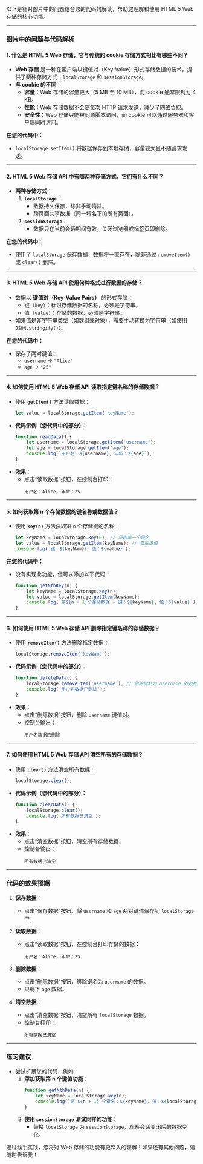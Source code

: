 以下是针对图片中的问题结合您的代码的解读，帮助您理解和使用 HTML 5 Web 存储的核心功能。

---

### **图片中的问题与代码解析**

#### **1. 什么是 HTML 5 Web 存储，它与传统的 cookie 存储方式相比有哪些不同？**

- **Web 存储** 是一种在客户端以键值对（Key-Value）形式存储数据的技术，提供了两种存储方式：`localStorage` 和 `sessionStorage`。
- **与 cookie 的不同**：
  - **容量**：Web 存储的容量更大（5 MB 至 10 MB），而 cookie 通常限制为 4 KB。
  - **性能**：Web 存储数据不会随每次 HTTP 请求发送，减少了网络负担。
  - **安全性**：Web 存储只能被同源脚本访问，而 cookie 可以通过服务器和客户端同时访问。

**在您的代码中：**
- `localStorage.setItem()` 将数据保存到本地存储，容量较大且不随请求发送。

---

#### **2. HTML 5 Web 存储 API 中有哪两种存储方式，它们有什么不同？**

- **两种存储方式**：
  1. **`localStorage`**：
     - 数据持久保存，除非手动清除。
     - 跨页面共享数据（同一域名下的所有页面）。
  2. **`sessionStorage`**：
     - 数据只在当前会话期间有效，关闭浏览器或标签页即删除。

**在您的代码中：**
- 使用了 `localStorage` 保存数据，数据将一直存在，除非通过 `removeItem()` 或 `clear()` 删除。

---

#### **3. HTML 5 Web 存储 API 使用何种格式进行数据的存储？**

- 数据以 **键值对（Key-Value Pairs）** 的形式存储：
  - 键（`key`）：标识存储数据的名称，必须是字符串。
  - 值（`value`）：存储的数据，必须是字符串。
- 如果值是非字符串类型（如数组或对象），需要手动转换为字符串（如使用 `JSON.stringify()`）。

**在您的代码中：**
- 保存了两对键值：
  - `username` -> `"Alice"`
  - `age` -> `"25"`

---

#### **4. 如何使用 HTML 5 Web 存储 API 读取指定键名称的存储数据？**

- 使用 **`getItem()`** 方法读取数据：
  ```javascript
  let value = localStorage.getItem('keyName');
  ```
- **代码示例（您代码中的部分）：**
  ```javascript
  function readData() {
      let username = localStorage.getItem('username');
      let age = localStorage.getItem('age');
      console.log(`用户名：${username}, 年龄：${age}`);
  }
  ```
- **效果**：
  - 点击“读取数据”按钮，在控制台打印：
    ```
    用户名：Alice, 年龄：25
    ```

---

#### **5. 如何获取第 n 个存储数据的键名称或数据值？**

- 使用 **`key(n)`** 方法获取第 `n` 个存储键的名称：
  ```javascript
  let keyName = localStorage.key(0); // 获取第一个键名
  let value = localStorage.getItem(keyName); // 获取键值
  console.log(`键：${keyName}, 值：${value}`);
  ```

**在您的代码中：**
- 没有实现此功能，但可以添加以下代码：
  ```javascript
  function getNthKey(n) {
      let keyName = localStorage.key(n);
      let value = localStorage.getItem(keyName);
      console.log(`第${n + 1}个存储数据 - 键：${keyName}, 值：${value}`);
  }
  ```

---

#### **6. 如何使用 HTML 5 Web 存储 API 删除指定键名称的存储数据？**

- 使用 **`removeItem()`** 方法删除指定数据：
  ```javascript
  localStorage.removeItem('keyName');
  ```
- **代码示例（您代码中的部分）：**
  ```javascript
  function deleteData() {
      localStorage.removeItem('username'); // 删除键名为 username 的数据
      console.log('用户名数据已删除');
  }
  ```
- **效果**：
  - 点击“删除数据”按钮，删除 `username` 键值对。
  - 控制台输出：
    ```
    用户名数据已删除
    ```

---

#### **7. 如何使用 HTML 5 Web 存储 API 清空所有的存储数据？**

- 使用 **`clear()`** 方法清空所有数据：
  ```javascript
  localStorage.clear();
  ```
- **代码示例（您代码中的部分）：**
  ```javascript
  function clearData() {
      localStorage.clear();
      console.log('所有数据已清空');
  }
  ```
- **效果**：
  - 点击“清空数据”按钮，清空所有存储数据。
  - 控制台输出：
    ```
    所有数据已清空
    ```

---

### **代码的效果预期**
1. **保存数据**：
   - 点击“保存数据”按钮，将 `username` 和 `age` 两对键值保存到 `localStorage` 中。

2. **读取数据**：
   - 点击“读取数据”按钮，在控制台打印存储的数据：
     ```
     用户名：Alice, 年龄：25
     ```

3. **删除数据**：
   - 点击“删除数据”按钮，移除键名为 `username` 的数据。
   - 只剩下 `age` 数据。

4. **清空数据**：
   - 点击“清空数据”按钮，清空所有 `localStorage` 数据。
   - 控制台打印：
     ```
     所有数据已清空
     ```

---

### **练习建议**
- 尝试扩展您的代码，例如：
  1. **添加获取第 n 个键值功能**：
     ```javascript
     function getNthData(n) {
         let keyName = localStorage.key(n);
         console.log(`第 ${n + 1} 个键名：${keyName}, 值：${localStorage.getItem(keyName)}`);
     }
     ```
  2. **使用 `sessionStorage` 测试同样的功能**：
     - 替换 `localStorage` 为 `sessionStorage`，观察会话关闭后的数据变化。

通过动手实践，您将对 Web 存储的功能有更深入的理解！如果还有其他问题，请随时告诉我！